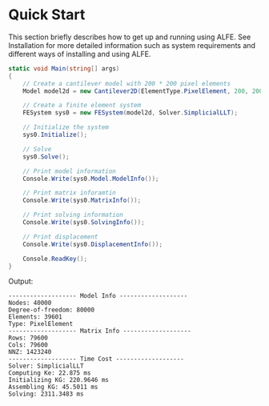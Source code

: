 # Quick Start

This section briefly describes how to get up and running using ALFE. See Installation for more detailed information such as system requirements and different ways of installing and using ALFE.

```csharp
static void Main(string[] args)
{
    // Create a cantilever model with 200 * 200 pixel elements
    Model model2d = new Cantilever2D(ElementType.PixelElement, 200, 200).Model;

    // Create a finite element system
    FESystem sys0 = new FESystem(model2d, Solver.SimplicialLLT);

    // Initialize the system
    sys0.Initialize();

    // Solve
    sys0.Solve();

    // Print model information
    Console.Write(sys0.Model.ModelInfo());

    // Print matrix inforamtin
    Console.Write(sys0.MatrixInfo());

    // Print solving information
    Console.Write(sys0.SolvingInfo());

    // Print displacement
    Console.Write(sys0.DisplacementInfo());

    Console.ReadKey();
}
```

Output:

```text
------------------- Model Info -------------------
Nodes: 40000
Degree-of-freedom: 80000
Elements: 39601
Type: PixelElement
------------------- Matrix Info -------------------
Rows: 79600
Cols: 79600
NNZ: 1423240
------------------- Time Cost -------------------
Solver: SimplicialLLT
Computing Ke: 22.875 ms
Initializing KG: 220.9646 ms
Assembling KG: 45.5011 ms
Solving: 2311.3483 ms
```

